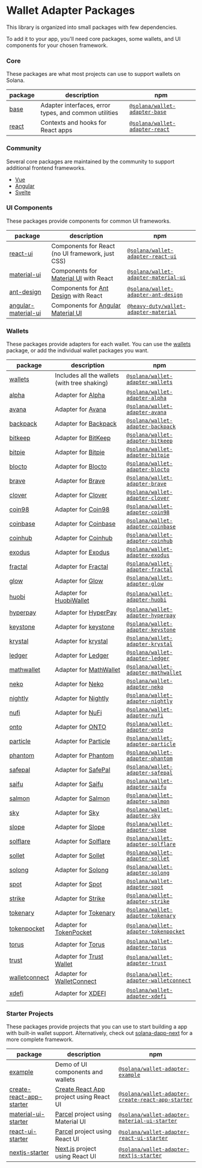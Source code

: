 # Wallet Adapter Packages

This library is organized into small packages with few dependencies.

To add it to your app, you'll need core packages, some wallets, and UI components for your chosen framework.

### Core
These packages are what most projects can use to support wallets on Solana.

| package                                                                                 | description                                           | npm                                                                                      |
| --------------------------------------------------------------------------------------- | ----------------------------------------------------- | ---------------------------------------------------------------------------------------- |
| [base](https://github.com/fractalwagmi/wallet-adapter/tree/master/packages/core/base)   | Adapter interfaces, error types, and common utilities | [`@solana/wallet-adapter-base`](https://npmjs.com/package/@solana/wallet-adapter-base)   |
| [react](https://github.com/fractalwagmi/wallet-adapter/tree/master/packages/core/react) | Contexts and hooks for React apps                     | [`@solana/wallet-adapter-react`](https://npmjs.com/package/@solana/wallet-adapter-react) |

### Community
Several core packages are maintained by the community to support additional frontend frameworks.

- [Vue](https://github.com/lorisleiva/solana-wallets-vue)
- [Angular](https://github.com/heavy-duty/platform/tree/master/libs/wallet-adapter)
- [Svelte](https://github.com/svelte-on-solana/wallet-adapter)

### UI Components
These packages provide components for common UI frameworks.

| package                                                                                                   | description                                                        | npm                                                                                                        |
| --------------------------------------------------------------------------------------------------------- | ------------------------------------------------------------------ | ---------------------------------------------------------------------------------------------------------- |
| [react-ui](https://github.com/fractalwagmi/wallet-adapter/tree/master/packages/ui/react-ui)               | Components for React (no UI framework, just CSS)                   | [`@solana/wallet-adapter-react-ui`](https://npmjs.com/package/@solana/wallet-adapter-react-ui)             |
| [material-ui](https://github.com/fractalwagmi/wallet-adapter/tree/master/packages/ui/material-ui)         | Components for [Material UI](https://material-ui.com) with React   | [`@solana/wallet-adapter-material-ui`](https://npmjs.com/package/@solana/wallet-adapter-material-ui)       |
| [ant-design](https://github.com/fractalwagmi/wallet-adapter/tree/master/packages/ui/ant-design)           | Components for [Ant Design](https://ant.design) with React         | [`@solana/wallet-adapter-ant-design`](https://npmjs.com/package/@solana/wallet-adapter-ant-design)         |
| [angular-material-ui](https://github.com/heavy-duty/platform/tree/master/libs/wallet-adapter/ui/material) | Components for [Angular Material UI](https://material.angular.io/) | [`@heavy-duty/wallet-adapter-material`](https://www.npmjs.com/package/@heavy-duty/wallet-adapter-material) |

### Wallets
These packages provide adapters for each wallet.
You can use the [wallets](https://github.com/fractalwagmi/wallet-adapter/tree/master/packages/wallets/wallets) package, or add the individual wallet packages you want.

| package                                                                                                    | description                                                     | npm                                                                                                      |
| ---------------------------------------------------------------------------------------------------------- | --------------------------------------------------------------- | -------------------------------------------------------------------------------------------------------- |
| [wallets](https://github.com/fractalwagmi/wallet-adapter/tree/master/packages/wallets/wallets)             | Includes all the wallets (with tree shaking)                    | [`@solana/wallet-adapter-wallets`](https://npmjs.com/package/@solana/wallet-adapter-wallets)             |
| [alpha](https://github.com/fractalwagmi/wallet-adapter/tree/master/packages/wallets/alpha)                 | Adapter for [Alpha](https://github.com/alphabatem/alpha-wallet) | [`@solana/wallet-adapter-alpha`](https://npmjs.com/package/@solana/wallet-adapter-alpha)                 |
| [avana](https://github.com/fractalwagmi/wallet-adapter/tree/master/packages/wallets/avana)                 | Adapter for [Avana](https://www.avanawallet.com)                | [`@solana/wallet-adapter-avana`](https://npmjs.com/package/@solana/wallet-adapter-avana)                 |
| [backpack](https://github.com/fractalwagmi/wallet-adapter/tree/master/packages/wallets/backpack)           | Adapter for [Backpack](https://backpack.app)                    | [`@solana/wallet-adapter-backpack`](https://npmjs.com/package/@solana/wallet-adapter-backpack)           |
| [bitkeep](https://github.com/fractalwagmi/wallet-adapter/tree/master/packages/wallets/bitkeep)             | Adapter for [BitKeep](https://bitkeep.com)                      | [`@solana/wallet-adapter-bitkeep`](https://npmjs.com/package/@solana/wallet-adapter-bitkeep)             |
| [bitpie](https://github.com/fractalwagmi/wallet-adapter/tree/master/packages/wallets/bitpie)               | Adapter for [Bitpie](https://bitpie.com)                        | [`@solana/wallet-adapter-bitpie`](https://npmjs.com/package/@solana/wallet-adapter-bitpie)               |
| [blocto](https://github.com/fractalwagmi/wallet-adapter/tree/master/packages/wallets/blocto)               | Adapter for [Blocto](https://blocto.app)                        | [`@solana/wallet-adapter-blocto`](https://npmjs.com/package/@solana/wallet-adapter-blocto)               |
| [brave](https://github.com/fractalwagmi/wallet-adapter/tree/master/packages/wallets/brave)                 | Adapter for [Brave](https://brave.com/wallet)                   | [`@solana/wallet-adapter-brave`](https://npmjs.com/package/@solana/wallet-adapter-brave)                 |
| [clover](https://github.com/fractalwagmi/wallet-adapter/tree/master/packages/wallets/clover)               | Adapter for [Clover](https://clover.finance)                    | [`@solana/wallet-adapter-clover`](https://npmjs.com/package/@solana/wallet-adapter-clover)               |
| [coin98](https://github.com/fractalwagmi/wallet-adapter/tree/master/packages/wallets/coin98)               | Adapter for [Coin98](https://coin98.com)                        | [`@solana/wallet-adapter-coin98`](https://npmjs.com/package/@solana/wallet-adapter-coin98)               |
| [coinbase](https://github.com/fractalwagmi/wallet-adapter/tree/master/packages/wallets/coinbase)           | Adapter for [Coinbase](https://www.coinbase.com)                | [`@solana/wallet-adapter-coinbase`](https://npmjs.com/package/@solana/wallet-adapter-coinbase)           |
| [coinhub](https://github.com/fractalwagmi/wallet-adapter/tree/master/packages/wallets/coinhub)             | Adapter for [Coinhub](https://coinhub.org)                      | [`@solana/wallet-adapter-coinhub`](https://npmjs.com/package/@solana/wallet-adapter-coinhub)             |
| [exodus](https://github.com/fractalwagmi/wallet-adapter/tree/master/packages/wallets/exodus)               | Adapter for [Exodus](https://exodus.com)                        | [`@solana/wallet-adapter-exodus`](https://npmjs.com/package/@solana/wallet-adapter-exodus)               |
| [fractal](https://github.com/fractalwagmi/wallet-adapter/tree/master/packages/wallets/fractal)             | Adapter for [Fractal](https://fractal.is)                       | [`@solana/wallet-adapter-fractal`](https://npmjs.com/package/@solana/wallet-adapter-fractal)             |
| [glow](https://github.com/fractalwagmi/wallet-adapter/tree/master/packages/wallets/glow)                   | Adapter for [Glow](https://glow.app)                            | [`@solana/wallet-adapter-glow`](https://npmjs.com/package/@solana/wallet-adapter-glow)                   |
| [huobi](https://github.com/fractalwagmi/wallet-adapter/tree/master/packages/wallets/huobi)                 | Adapter for [HuobiWallet](https://www.huobiwallet.io)           | [`@solana/wallet-adapter-huobi`](https://npmjs.com/package/@solana/wallet-adapter-huobi)                 |
| [hyperpay](https://github.com/fractalwagmi/wallet-adapter/tree/master/packages/wallets/hyperpay)           | Adapter for [HyperPay](https://hyperpay.io)                     | [`@solana/wallet-adapter-hyperpay`](https://npmjs.com/package/@solana/wallet-adapter-hyperpay)           |
| [keystone](https://github.com/fractalwagmi/wallet-adapter/tree/master/packages/wallets/keystone)           | Adapter for [keystone](https://keyst.one)                       | [`@solana/wallet-adapter-keystone`](https://npmjs.com/package/@solana/wallet-adapter-keystone)           |
| [krystal](https://github.com/fractalwagmi/wallet-adapter/tree/master/packages/wallets/krystal)             | Adapter for [krystal](https://krystal.app)                      | [`@solana/wallet-adapter-krystal`](https://npmjs.com/package/@solana/wallet-adapter-krystal)             |
| [ledger](https://github.com/fractalwagmi/wallet-adapter/tree/master/packages/wallets/ledger)               | Adapter for [Ledger](https://ledger.com)                        | [`@solana/wallet-adapter-ledger`](https://npmjs.com/package/@solana/wallet-adapter-ledger)               |
| [mathwallet](https://github.com/fractalwagmi/wallet-adapter/tree/master/packages/wallets/mathwallet)       | Adapter for [MathWallet](https://mathwallet.org)                | [`@solana/wallet-adapter-mathwallet`](https://npmjs.com/package/@solana/wallet-adapter-mathwallet)       |
| [neko](https://github.com/fractalwagmi/wallet-adapter/tree/master/packages/wallets/neko)                   | Adapter for [Neko](https://nekowallet.com)                      | [`@solana/wallet-adapter-neko`](https://npmjs.com/package/@solana/wallet-adapter-neko)                   |
| [nightly](https://github.com/fractalwagmi/wallet-adapter/tree/master/packages/wallets/nightly)             | Adapter for [Nightly](https://nightly.app)                      | [`@solana/wallet-adapter-nightly`](https://npmjs.com/package/@solana/wallet-adapter-nightly)             |
| [nufi](https://github.com/fractalwagmi/wallet-adapter/tree/master/packages/wallets/nufi)                   | Adapter for [NuFi](https://nu.fi)                               | [`@solana/wallet-adapter-nufi`](https://npmjs.com/package/@solana/wallet-adapter-nufi)                   |
| [onto](https://github.com/fractalwagmi/wallet-adapter/tree/master/packages/wallets/onto)                   | Adapter for [ONTO](https://onto.app)                            | [`@solana/wallet-adapter-onto`](https://npmjs.com/package/@solana/wallet-adapter-onto)                   |
| [particle](https://github.com/fractalwagmi/wallet-adapter/tree/master/packages/wallets/particle)           | Adapter for [Particle](https://particle.network)                | [`@solana/wallet-adapter-particle`](https://npmjs.com/package/@solana/wallet-adapter-particle)           |
| [phantom](https://github.com/fractalwagmi/wallet-adapter/tree/master/packages/wallets/phantom)             | Adapter for [Phantom](https://phantom.app)                      | [`@solana/wallet-adapter-phantom`](https://npmjs.com/package/@solana/wallet-adapter-phantom)             |
| [safepal](https://github.com/fractalwagmi/wallet-adapter/tree/master/packages/wallets/safepal)             | Adapter for [SafePal](https://safepal.io)                       | [`@solana/wallet-adapter-safepal`](https://npmjs.com/package/@solana/wallet-adapter-safepal)             |
| [saifu](https://github.com/fractalwagmi/wallet-adapter/tree/master/packages/wallets/saifu)                 | Adapter for [Saifu](https://saifuwallet.com)                    | [`@solana/wallet-adapter-saifu`](https://npmjs.com/package/@solana/wallet-adapter-safepal)               |
| [salmon](https://github.com/fractalwagmi/wallet-adapter/tree/master/packages/wallets/salmon)               | Adapter for [Salmon](https://www.salmonwallet.io)               | [`@solana/wallet-adapter-salmon`](https://npmjs.com/package/@solana/wallet-adapter-salmon)               |
| [sky](https://github.com/fractalwagmi/wallet-adapter/tree/master/packages/wallets/sky)                     | Adapter for [Sky](https://getsky.app)                           | [`@solana/wallet-adapter-sky`](https://npmjs.com/package/@solana/wallet-adapter-sky)                     |
| [slope](https://github.com/fractalwagmi/wallet-adapter/tree/master/packages/wallets/slope)                 | Adapter for [Slope](https://slope.finance)                      | [`@solana/wallet-adapter-slope`](https://npmjs.com/package/@solana/wallet-adapter-slope)                 |
| [solflare](https://github.com/fractalwagmi/wallet-adapter/tree/master/packages/wallets/solflare)           | Adapter for [Solflare](https://solflare.com)                    | [`@solana/wallet-adapter-solflare`](https://npmjs.com/package/@solana/wallet-adapter-solflare)           |
| [sollet](https://github.com/fractalwagmi/wallet-adapter/tree/master/packages/wallets/sollet)               | Adapter for [Sollet](https://www.sollet.io)                     | [`@solana/wallet-adapter-sollet`](https://npmjs.com/package/@solana/wallet-adapter-sollet)               |
| [solong](https://github.com/fractalwagmi/wallet-adapter/tree/master/packages/wallets/solong)               | Adapter for [Solong](https://solongwallet.io)                   | [`@solana/wallet-adapter-solong`](https://npmjs.com/package/@solana/wallet-adapter-solong)               |
| [spot](https://github.com/fractalwagmi/wallet-adapter/tree/master/packages/wallets/spot)                   | Adapter for [Spot](https://spot-wallet.com)                     | [`@solana/wallet-adapter-spot`](https://npmjs.com/package/@solana/wallet-adapter-spot)                   |
| [strike](https://github.com/fractalwagmi/wallet-adapter/tree/master/packages/wallets/strike)               | Adapter for [Strike](https://strikeprotocols.com)               | [`@solana/wallet-adapter-strike`](https://npmjs.com/package/@solana/wallet-adapter-strike)               |
| [tokenary](https://github.com/fractalwagmi/wallet-adapter/tree/master/packages/wallets/tokenary)           | Adapter for [Tokenary](https://tokenary.io)                     | [`@solana/wallet-adapter-tokenary`](https://npmjs.com/package/@solana/wallet-adapter-tokenary)           |
| [tokenpocket](https://github.com/fractalwagmi/wallet-adapter/tree/master/packages/wallets/tokenpocket)     | Adapter for [TokenPocket](https://tokenpocket.pro)              | [`@solana/wallet-adapter-tokenpocket`](https://npmjs.com/package/@solana/wallet-adapter-tokenpocket)     |
| [torus](https://github.com/fractalwagmi/wallet-adapter/tree/master/packages/wallets/torus)                 | Adapter for [Torus](https://tor.us)                             | [`@solana/wallet-adapter-torus`](https://npmjs.com/package/@solana/wallet-adapter-torus)                 |
| [trust](https://github.com/fractalwagmi/wallet-adapter/tree/master/packages/wallets/trust)                 | Adapter for [Trust Wallet](https://trustwallet.com)             | [`@solana/wallet-adapter-trust`](https://npmjs.com/package/@solana/wallet-adapter-trust)                 |
| [walletconnect](https://github.com/fractalwagmi/wallet-adapter/tree/master/packages/wallets/walletconnect) | Adapter for [WalletConnect](https://walletconnect.com)          | [`@solana/wallet-adapter-walletconnect`](https://npmjs.com/package/@solana/wallet-adapter-walletconnect) |
| [xdefi](https://github.com/fractalwagmi/wallet-adapter/tree/master/packages/wallets/xdefi)                 | Adapter for [XDEFI](https://xdefi.io)                           | [`@solana/wallet-adapter-xdefi`](https://npmjs.com/package/@solana/wallet-adapter-xdefi)                 |

### Starter Projects
These packages provide projects that you can use to start building a app with built-in wallet support.
Alternatively, check out [solana-dapp-next](https://github.com/lisenmayben/solana-dapp-next) for a more complete framework.

| package                                                                                                                          | description                                                             | npm                                                                                                                            |
| -------------------------------------------------------------------------------------------------------------------------------- | ----------------------------------------------------------------------- | ------------------------------------------------------------------------------------------------------------------------------ |
| [example](https://github.com/fractalwagmi/wallet-adapter/tree/master/packages/starter/example)                                   | Demo of UI components and wallets                                       | [`@solana/wallet-adapter-example`](https://npmjs.com/package/@solana/wallet-adapter-example)                                   |
| [create-react-app-starter](https://github.com/fractalwagmi/wallet-adapter/tree/master/packages/starter/create-react-app-starter) | [Create React App](https://create-react-app.dev) project using React UI | [`@solana/wallet-adapter-create-react-app-starter`](https://npmjs.com/package/@solana/wallet-adapter-create-react-app-starter) |
| [material-ui-starter](https://github.com/fractalwagmi/wallet-adapter/tree/master/packages/starter/material-ui-starter)           | [Parcel](https://parceljs.org) project using Material UI                | [`@solana/wallet-adapter-material-ui-starter`](https://npmjs.com/package/@solana/wallet-adapter-material-ui-starter)           |
| [react-ui-starter](https://github.com/fractalwagmi/wallet-adapter/tree/master/packages/starter/react-ui-starter)                 | [Parcel](https://parceljs.org) project using React UI                   | [`@solana/wallet-adapter-react-ui-starter`](https://npmjs.com/package/@solana/wallet-adapter-react-ui-starter)                 |
| [nextjs-starter](https://github.com/fractalwagmi/wallet-adapter/tree/master/packages/starter/nextjs-starter)                     | [Next.js](https://nextjs.org) project using React UI                    | [`@solana/wallet-adapter-nextjs-starter`](https://npmjs.com/package/@solana/wallet-adapter-nextjs-starter)                     |
